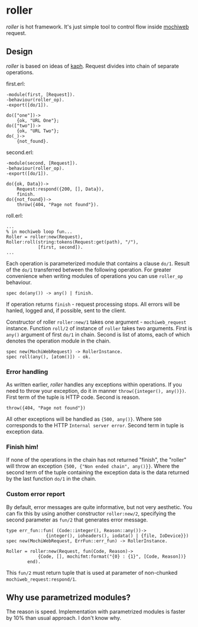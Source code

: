 # roller

*roller* is hot framework. It's just simple tool to control flow inside 
[mochiweb](https://github.com/mochi/mochiweb) request.

## Design

*roller* is based on ideas of [kaph](https://github.com/akaspin/kaph). Request 
divides into chain of separate operations. 

first.erl:
    
    -module(first, [Request]).
    -behaviour(roller_op).
    -export([do/1]).
    
    do(["one"])->
        {ok, "URL One"};
    do(["two"])->
        {ok, "URL Two"};
    do(_)->
        {not_found}.
        
second.erl:

    -module(second, [Request]).
    -behaviour(roller_op).
    -export([do/1]).
    
    do({ok, Data})->
        Request:respond({200, [], Data}),
        finish.
    do({not_found})->
        throw({404, "Page not found"}).
        
roll.erl:

    ...
    % in mochiweb loop fun...
    Roller = roller:new(Request),
    Roller:roll(string:tokens(Request:get(path), "/"), 
                [first, second]).
    ...

Each operation is parameterized module that contains a clause `do/1`. Result 
of the `do/1` transferred between the following operation. For greater 
convenience when writing modules of operations you can use `roller_op` 
behaviour.

    spec do(any()) -> any() | finish.

If operation returns `finish` - request processing stops. All errors will be 
hanled, logged and, if possible, sent to the client. 

Constructor of roller `roller:new/1` takes one argument - `mochiweb_request` 
instance. Function `roll/2` of instance of `roller` takes two arguments. First 
is `any()` argument of first `do/1` in chain. Second is list of atoms, each of 
which denotes the operation module in the chain.

    spec new(MochiWebRequest) -> RollerInstance.
    spec roll(any(), [atom()]) - ok.

### Error handling

As written earlier, *roller* handles any exceptions within operations. If you 
need to throw your exception, do it in manner `throw({integer(), any()})`. 
First term of the tuple is HTTP code. Second is reason.

    throw({404, "Page not found"})

All other exceptions will be handled as `{500, any()}`. Where `500` corresponds 
to the HTTP `Internal server error`. Second term in tuple is exception data.

### Finish him!

If none of the operations in the chain has not returned "finish", the "roller" 
will throw an exception `{500, {"Non ended chain", any()}}`. Where the second 
term of the tuple containing the exception data is the data returned by the 
last function `do/1` in the chain.

### Custom error report

By default, error messages are quite informative, but not very aesthetic. 
You can fix this by using another constructor `roller:new/2`, specifying the 
second parameter as `fun/2` that generates error message.

    type err_fun::fun( (Code::integer(), Reason::any())->
                   {integer(), ioheaders(), iodata() | {file, IoDevice}}) 
    spec new(MochiWebRequest, ErrFun::err_fun) -> RollerInstance.
    
    Roller = roller:new(Request, fun(Code, Reason)-> 
                {Code, [], mochifmt:format("{0} : {1}", [Code, Reason])}
            end).

This `fun/2` must return tuple that is used at parameter of non-chunked 
`mochiweb_request:respond/1`.

## 

## Why use parametrized modules?

The reason is speed. Implementation with parametrized modules is faster by 
10% than usual approach. I don't know why.


    